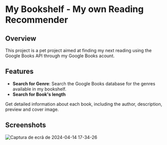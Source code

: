 # My Bookshelf - My own Reading Recommender

## Overview

This project is a pet project aimed at finding my next reading using the Google Books API through my Google Books acount.

## Features

- **Search for Genre**: Search the Google Books database for the genres available in my bookshelf.
- **Search for Book's length**

Get detailed information about each book, including the author, description, preview and cover image.


## Screenshots

![Captura de ecrã de 2024-04-14 17-34-26](https://github.com/AndreiaMsT/my-bookshelf/assets/115187957/00b10ac1-b9c1-4053-9b93-177eee32678e)



